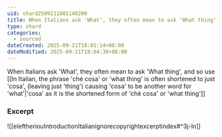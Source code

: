 ```yaml
---
uid: shard2509211801140200
title: When Italians ask 'What', they often mean to ask 'What thing'
type: shard
categories:
  - sourced
dateCreated: 2025-09-21T18:01:14+08:00
dateModified: 2025-09-21T18:04:30+08:00
---
```

When Italians ask 'What', they often mean to ask 'What thing', and so use [[In Italian, the phrase 'ché cosa' or 'what thing' is often shortened to just 'cosa', (leaving just 'thing') causing 'cosa' to be another word for 'what'|'cosa' as it is the shortened form of 'ché cosa' or 'what thing']]

### Excerpt
![[eleftheriouIntroductionItalianignorecopyrightexcerptindex#^3j-ln]]